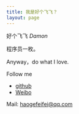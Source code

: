 ```yaml
---
title: 我是好个飞飞？
layout: page
---
```



好个飞飞  *Damon*  

程序员一枚。

Anyway，do what I love.


Follow me

* [github](https://github.com/haogefeifei) 
* [Weibo](http://weibo.com/540744679)

Mail: haogefeifei@qq.com
